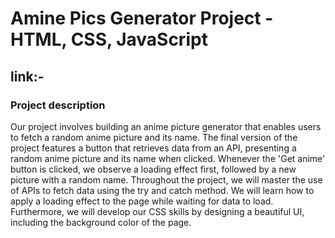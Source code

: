 # Amine Pics Generator Project - HTML, CSS, JavaScript
## link:-
### Project description
Our project involves building an anime picture generator that enables users to fetch a random anime picture and its name. The final version of the project features a button that retrieves data from an API, presenting a random anime picture and its name when clicked. Whenever the 'Get anime' button is clicked, we observe a loading effect first, followed by a new picture with a random name. Throughout the project, we will master the use of APIs to fetch data using the try and catch method. We will learn how to apply a loading effect to the page while waiting for data to load. Furthermore, we will develop our CSS skills by designing a beautiful UI, including the background color of the page.
